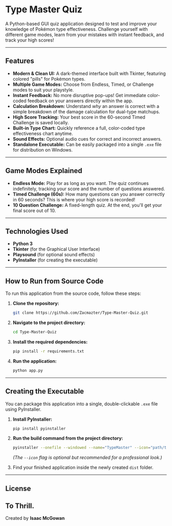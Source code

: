 # Type Master Quiz

A Python-based GUI quiz application designed to test and improve your knowledge of Pokémon type effectiveness. Challenge yourself with different game modes, learn from your mistakes with instant feedback, and track your high scores!

---

## Features

- **Modern & Clean UI:** A dark-themed interface built with Tkinter, featuring colored "pills" for Pokémon types.
- **Multiple Game Modes:** Choose from Endless, Timed, or Challenge modes to suit your playstyle.
- **Instant Feedback:** No more disruptive pop-ups! Get immediate color-coded feedback on your answers directly within the app.
- **Calculation Breakdown:** Understand *why* an answer is correct with a simple breakdown of the damage calculation for dual-type matchups.
- **High Score Tracking:** Your best score in the 60-second Timed Challenge is saved locally.
- **Built-in Type Chart:** Quickly reference a full, color-coded type effectiveness chart anytime.
- **Sound Effects:** Optional audio cues for correct and incorrect answers.
- **Standalone Executable:** Can be easily packaged into a single `.exe` file for distribution on Windows.

---

## Game Modes Explained

- **Endless Mode:** Play for as long as you want. The quiz continues indefinitely, tracking your score and the number of questions answered.
- **Timed Challenge (60s):** How many questions can you answer correctly in 60 seconds? This is where your high score is recorded!
- **10 Question Challenge:** A fixed-length quiz. At the end, you'll get your final score out of 10.

---

## Technologies Used

- **Python 3**
- **Tkinter** (for the Graphical User Interface)
- **Playsound** (for optional sound effects)
- **PyInstaller** (for creating the executable)

---

## How to Run from Source Code

To run this application from the source code, follow these steps:

1.  **Clone the repository:**
    ```bash
    git clone https://github.com/Zacmazter/Type-Master-Quiz.git
    ```

2.  **Navigate to the project directory:**
    ```bash
    cd Type-Master-Quiz
    ```

3.  **Install the required dependencies:**
    ```bash
    pip install -r requirements.txt
    ```

4.  **Run the application:**
    ```bash
    python app.py
    ```

---

## Creating the Executable

You can package this application into a single, double-clickable `.exe` file using PyInstaller.

1.  **Install PyInstaller:**
    ```bash
    pip install pyinstaller
    ```

2.  **Run the build command from the project directory:**
    ```bash
    pyinstaller --onefile --windowed --name="TypeMaster" --icon="path/to/your/icon.ico" app.py
    ```
    *(The `--icon` flag is optional but recommended for a professional look.)*

3.  Find your finished application inside the newly created `dist` folder.

---

## License
To Thrill.
---

Created by **Isaac McGowan**
